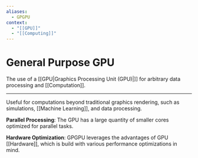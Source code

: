 ```yaml
---
aliases:
  - GPGPU
context:
  - "[[GPU]]"
  - "[[Computing]]"
---
```


# General Purpose GPU

The use of a [[GPU|Graphics Processing Unit (GPU)|]] for arbitrary data processing and [[Computation]].

---

Useful for computations beyond traditional graphics rendering, such as simulations, [[Machine Learning]], and data processing.

**Parallel Processing**: The GPU has a large quantity of smaller cores optimized for parallel tasks.

**Hardware Optimization**: GPGPU leverages the advantages of GPU [[Hardware]], which is build with various performance optimizations in mind.
